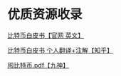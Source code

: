 # 优质资源收录



[比特币白皮书【官网 英文】](https://bitcoin.org/bitcoin.pdf)


[比特币白皮书 个人翻译+注解【知乎】](https://zhuanlan.zhihu.com/p/25039679)

[囤比特币.pdf【九神】](/pdf/Hoarding-Bitcoin.pdf)